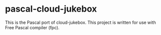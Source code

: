 # pascal-cloud-jukebox

This is the Pascal port of cloud-jukebox. This project is written for use with Free Pascal compiler (fpc).
